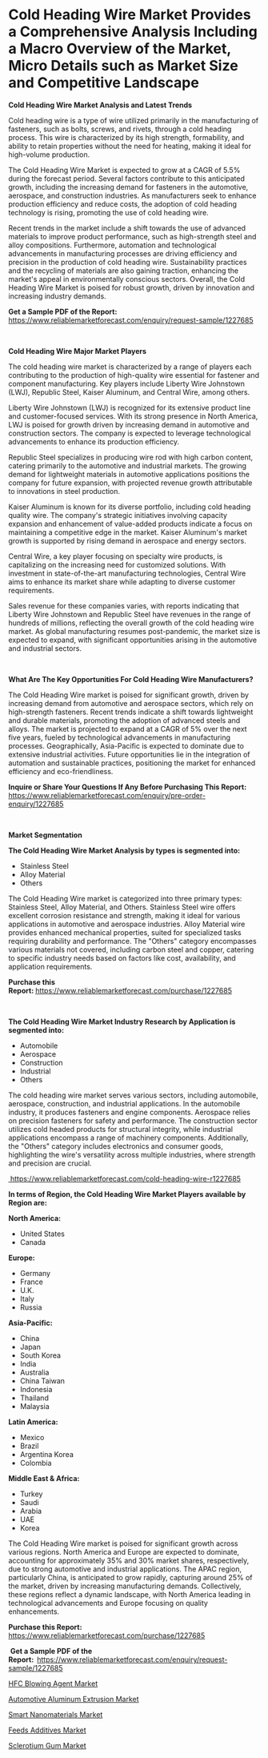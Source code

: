 <p><h1>Cold Heading Wire Market Provides a Comprehensive Analysis Including a Macro Overview of the Market, Micro Details such as Market Size and Competitive Landscape</h1></p><p><strong>Cold Heading Wire Market Analysis and Latest Trends</strong></p>
<p><p>Cold heading wire is a type of wire utilized primarily in the manufacturing of fasteners, such as bolts, screws, and rivets, through a cold heading process. This wire is characterized by its high strength, formability, and ability to retain properties without the need for heating, making it ideal for high-volume production.</p><p>The Cold Heading Wire Market is expected to grow at a CAGR of 5.5% during the forecast period. Several factors contribute to this anticipated growth, including the increasing demand for fasteners in the automotive, aerospace, and construction industries. As manufacturers seek to enhance production efficiency and reduce costs, the adoption of cold heading technology is rising, promoting the use of cold heading wire.</p><p>Recent trends in the market include a shift towards the use of advanced materials to improve product performance, such as high-strength steel and alloy compositions. Furthermore, automation and technological advancements in manufacturing processes are driving efficiency and precision in the production of cold heading wire. Sustainability practices and the recycling of materials are also gaining traction, enhancing the market's appeal in environmentally conscious sectors. Overall, the Cold Heading Wire Market is poised for robust growth, driven by innovation and increasing industry demands.</p></p>
<p><strong>Get a Sample PDF of the Report:&nbsp;</strong> <a href="https://www.reliablemarketforecast.com/enquiry/request-sample/1227685?utm_campaign=1130&utm_medium=2&utm_source=Github&utm_content=ia&utm_term=01042025&utm_id=cold-heading-wire">https://www.reliablemarketforecast.com/enquiry/request-sample/1227685</a></p>
<p>&nbsp;</p>
<p><strong>Cold Heading Wire Major Market Players</strong></p>
<p><p>The cold heading wire market is characterized by a range of players each contributing to the production of high-quality wire essential for fastener and component manufacturing. Key players include Liberty Wire Johnstown (LWJ), Republic Steel, Kaiser Aluminum, and Central Wire, among others.</p><p>Liberty Wire Johnstown (LWJ) is recognized for its extensive product line and customer-focused services. With its strong presence in North America, LWJ is poised for growth driven by increasing demand in automotive and construction sectors. The company is expected to leverage technological advancements to enhance its production efficiency.</p><p>Republic Steel specializes in producing wire rod with high carbon content, catering primarily to the automotive and industrial markets. The growing demand for lightweight materials in automotive applications positions the company for future expansion, with projected revenue growth attributable to innovations in steel production.</p><p>Kaiser Aluminum is known for its diverse portfolio, including cold heading quality wire. The company's strategic initiatives involving capacity expansion and enhancement of value-added products indicate a focus on maintaining a competitive edge in the market. Kaiser Aluminum's market growth is supported by rising demand in aerospace and energy sectors.</p><p>Central Wire, a key player focusing on specialty wire products, is capitalizing on the increasing need for customized solutions. With investment in state-of-the-art manufacturing technologies, Central Wire aims to enhance its market share while adapting to diverse customer requirements.</p><p>Sales revenue for these companies varies, with reports indicating that Liberty Wire Johnstown and Republic Steel have revenues in the range of hundreds of millions, reflecting the overall growth of the cold heading wire market. As global manufacturing resumes post-pandemic, the market size is expected to expand, with significant opportunities arising in the automotive and industrial sectors.</p></p>
<p>&nbsp;</p>
<p><strong>What Are The Key Opportunities For Cold Heading Wire Manufacturers?</strong></p>
<p><p>The Cold Heading Wire market is poised for significant growth, driven by increasing demand from automotive and aerospace sectors, which rely on high-strength fasteners. Recent trends indicate a shift towards lightweight and durable materials, promoting the adoption of advanced steels and alloys. The market is projected to expand at a CAGR of 5% over the next five years, fueled by technological advancements in manufacturing processes. Geographically, Asia-Pacific is expected to dominate due to extensive industrial activities. Future opportunities lie in the integration of automation and sustainable practices, positioning the market for enhanced efficiency and eco-friendliness.</p></p>
<p><strong>Inquire or Share Your Questions If Any Before Purchasing This Report:</strong> <a href="https://www.reliablemarketforecast.com/enquiry/pre-order-enquiry/1227685?utm_campaign=1130&utm_medium=2&utm_source=Github&utm_content=ia&utm_term=01042025&utm_id=cold-heading-wire">https://www.reliablemarketforecast.com/enquiry/pre-order-enquiry/1227685</a></p>
<p>&nbsp;</p>
<p><strong>Market Segmentation</strong></p>
<p><strong>The Cold Heading Wire Market Analysis by types is segmented into:</strong></p>
<p><ul><li>Stainless Steel</li><li>Alloy Material</li><li>Others</li></ul></p>
<p><p>The Cold Heading Wire market is categorized into three primary types: Stainless Steel, Alloy Material, and Others. Stainless Steel wire offers excellent corrosion resistance and strength, making it ideal for various applications in automotive and aerospace industries. Alloy Material wire provides enhanced mechanical properties, suited for specialized tasks requiring durability and performance. The "Others" category encompasses various materials not covered, including carbon steel and copper, catering to specific industry needs based on factors like cost, availability, and application requirements.</p></p>
<p><strong>Purchase this Report:&nbsp;</strong><a href="https://www.reliablemarketforecast.com/purchase/1227685?utm_campaign=1130&utm_medium=2&utm_source=Github&utm_content=ia&utm_term=01042025&utm_id=cold-heading-wire">https://www.reliablemarketforecast.com/purchase/1227685</a></p>
<p>&nbsp;</p>
<p><strong>The Cold Heading Wire Market Industry Research by Application is segmented into:</strong></p>
<p><ul><li>Automobile</li><li>Aerospace</li><li>Construction</li><li>Industrial</li><li>Others</li></ul></p>
<p><p>The cold heading wire market serves various sectors, including automobile, aerospace, construction, and industrial applications. In the automobile industry, it produces fasteners and engine components. Aerospace relies on precision fasteners for safety and performance. The construction sector utilizes cold headed products for structural integrity, while industrial applications encompass a range of machinery components. Additionally, the "Others" category includes electronics and consumer goods, highlighting the wire's versatility across multiple industries, where strength and precision are crucial.</p></p>
<p><a href="https://www.reliablemarketforecast.com/cold-heading-wire-r1227685?utm_campaign=1130&utm_medium=2&utm_source=Github&utm_content=ia&utm_term=01042025&utm_id=cold-heading-wire">&nbsp;https://www.reliablemarketforecast.com/cold-heading-wire-r1227685</a></p>
<p><strong>In terms of Region, the Cold Heading Wire Market Players available by Region are:</strong></p>
<p>
    <p> <strong> North America: </strong>
        <ul>
            <li>United States</li>
            <li>Canada</li>
        </ul>
        </p> 
    <p> <strong> Europe: </strong>
        <ul>
            <li>Germany</li>
            <li>France</li>
            <li>U.K.</li>
            <li>Italy</li>
            <li>Russia</li>
        </ul>
        </p> 
    <p> <strong> Asia-Pacific: </strong>
        <ul>
            <li>China</li>
            <li>Japan</li>
            <li>South Korea</li>
            <li>India</li>
            <li>Australia</li>
            <li>China Taiwan</li>
            <li>Indonesia</li>
            <li>Thailand</li>
            <li>Malaysia</li>
        </ul>
        </p> 
    <p> <strong> Latin America: </strong>
        <ul>
            <li>Mexico</li>
            <li>Brazil</li>
            <li>Argentina Korea</li>
            <li>Colombia</li>
        </ul>
        </p> 
    <p> <strong> Middle East & Africa: </strong>
        <ul>
            <li>Turkey</li>
            <li>Saudi</li>
            <li>Arabia</li>
            <li>UAE</li>
            <li>Korea</li>
        </ul>
    </p>
    </p>
<p><p>The Cold Heading Wire market is poised for significant growth across various regions. North America and Europe are expected to dominate, accounting for approximately 35% and 30% market shares, respectively, due to strong automotive and industrial applications. The APAC region, particularly China, is anticipated to grow rapidly, capturing around 25% of the market, driven by increasing manufacturing demands. Collectively, these regions reflect a dynamic landscape, with North America leading in technological advancements and Europe focusing on quality enhancements.</p></p>
<p><strong>Purchase this Report: </strong><a href="https://www.reliablemarketforecast.com/purchase/1227685?utm_campaign=1130&utm_medium=2&utm_source=Github&utm_content=ia&utm_term=01042025&utm_id=cold-heading-wire">https://www.reliablemarketforecast.com/purchase/1227685</a></p>
<p>&nbsp;<strong>Get a Sample PDF of the Report:&nbsp;&nbsp;</strong><a href="https://www.reliablemarketforecast.com/enquiry/request-sample/1227685?utm_campaign=1130&utm_medium=2&utm_source=Github&utm_content=ia&utm_term=01042025&utm_id=cold-heading-wire">https://www.reliablemarketforecast.com/enquiry/request-sample/1227685</a></p>
<p><strong></strong></p>
<p><p><a href="https://github.com/dickstoscopg/Market-Research-Report-List-1/blob/main/hfc-blowing-agent-market.md?utm_campaign=1130&utm_medium=2&utm_source=Github&utm_content=ia&utm_term=01042025&utm_id=cold-heading-wire">HFC Blowing Agent Market</a></p><p><a href="https://github.com/geresalgieaz/Market-Research-Report-List-1/blob/main/automotive-aluminum-extrusion-market.md?utm_campaign=1130&utm_medium=2&utm_source=Github&utm_content=ia&utm_term=01042025&utm_id=cold-heading-wire">Automotive Aluminum Extrusion Market</a></p><p><a href="https://github.com/foustzelmsdv/Market-Research-Report-List-1/blob/main/smart-nanomaterials-market.md?utm_campaign=1130&utm_medium=2&utm_source=Github&utm_content=ia&utm_term=01042025&utm_id=cold-heading-wire">Smart Nanomaterials Market</a></p><p><a href="https://github.com/ceranamaduvq/Market-Research-Report-List-1/blob/main/feeds-additives-market.md?utm_campaign=1130&utm_medium=2&utm_source=Github&utm_content=ia&utm_term=01042025&utm_id=cold-heading-wire">Feeds Additives Market</a></p><p><a href="https://github.com/sibellanikmn/Market-Research-Report-List-1/blob/main/sclerotium-gum-market.md?utm_campaign=1130&utm_medium=2&utm_source=Github&utm_content=ia&utm_term=01042025&utm_id=cold-heading-wire">Sclerotium Gum Market</a></p></p>
